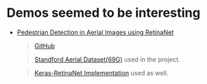 # Demos seemed to be interesting

- [Pedestrian Detection in Aerial Images using RetinaNet](https://www.youtube.com/watch?v=KXBknhy_kjw)

  > [GitHub](https://github.com/priya-dwivedi/aerial_pedestrian_detection)

  > [Standford Aerial Dataset(69G)](http://vatic2.stanford.edu/stanford_campus_dataset.zip) used in the project.

  > [Keras-RetinaNet Implementation](https://github.com/fizyr/keras-retinanet) used as well.
